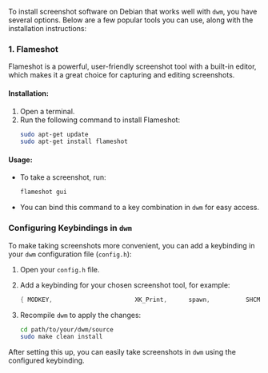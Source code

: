 To install screenshot software on Debian that works well with `dwm`, you have several options. Below are a few popular tools you can use, along with the installation instructions:

### 1. **Flameshot**
Flameshot is a powerful, user-friendly screenshot tool with a built-in editor, which makes it a great choice for capturing and editing screenshots.

#### Installation:
1. Open a terminal.
2. Run the following command to install Flameshot:
   ```bash
   sudo apt-get update
   sudo apt-get install flameshot
   ```

#### Usage:
- To take a screenshot, run:
  ```bash
  flameshot gui
  ```
- You can bind this command to a key combination in `dwm` for easy access.


### Configuring Keybindings in `dwm`
To make taking screenshots more convenient, you can add a keybinding in your `dwm` configuration file (`config.h`):

1. Open your `config.h` file.
2. Add a keybinding for your chosen screenshot tool, for example:

   ```c
   { MODKEY,                       XK_Print,      spawn,          SHCMD("flameshot gui") },
   ```

3. Recompile `dwm` to apply the changes:
   ```bash
   cd path/to/your/dwm/source
   sudo make clean install
   ```

After setting this up, you can easily take screenshots in `dwm` using the configured keybinding.